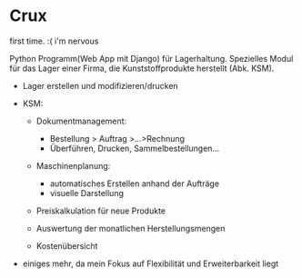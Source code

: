 # Crux
first time. :( i'm nervous

Python Programm(Web App mit Django) für Lagerhaltung. Spezielles Modul für das Lager einer Firma, die Kunststoffprodukte herstellt (Abk. KSM).

* Lager erstellen und modifizieren/drucken
* KSM: 
  * Dokumentmanagement: 
    * Bestellung > Auftrag >...>Rechnung
    * Überführen, Drucken, Sammelbestellungen...
    
  * Maschinenplanung:
    * automatisches Erstellen anhand der Aufträge
    * visuelle Darstellung
    
  * Preiskalkulation für neue Produkte
  * Auswertung der monatlichen Herstellungsmengen
  * Kostenübersicht
  
* einiges mehr, da mein Fokus auf Flexibilität und Erweiterbarkeit liegt
